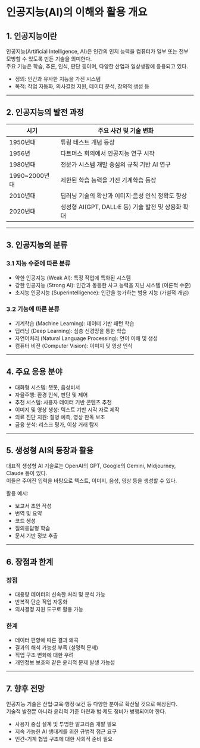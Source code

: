 # 인공지능(AI)의 이해와 활용 개요

## 1. 인공지능이란

인공지능(Artificial Intelligence, AI)은 인간의 인지 능력을 컴퓨터가 일부 또는 전부 모방할 수 있도록 만든 기술을 의미한다.  
주요 기능은 학습, 추론, 인식, 판단 등이며, 다양한 산업과 일상생활에 응용되고 있다.

- 정의: 인간과 유사한 지능을 가진 시스템
- 목적: 작업 자동화, 의사결정 지원, 데이터 분석, 창의적 생성 등

---

## 2. 인공지능의 발전 과정

| 시기       | 주요 사건 및 기술 변화                           |
|------------|-----------------------------------------------|
| 1950년대    | 튜링 테스트 개념 등장                           |
| 1956년      | 다트머스 회의에서 인공지능 연구 시작             |
| 1980년대    | 전문가 시스템 개발 중심의 규칙 기반 AI 연구        |
| 1990~2000년대 | 제한된 학습 능력을 가진 기계학습 등장               |
| 2010년대    | 딥러닝 기술의 확산과 이미지·음성 인식 정확도 향상  |
| 2020년대    | 생성형 AI(GPT, DALL·E 등) 기술 발전 및 상용화 확대  |

---

## 3. 인공지능의 분류

### 3.1 지능 수준에 따른 분류

- 약한 인공지능 (Weak AI): 특정 작업에 특화된 시스템
- 강한 인공지능 (Strong AI): 인간과 동등한 사고 능력을 지닌 시스템 (이론적 수준)
- 초지능 인공지능 (Superintelligence): 인간을 능가하는 범용 지능 (가설적 개념)

### 3.2 기능에 따른 분류

- 기계학습 (Machine Learning): 데이터 기반 패턴 학습
- 딥러닝 (Deep Learning): 심층 신경망을 통한 학습
- 자연어처리 (Natural Language Processing): 언어 이해 및 생성
- 컴퓨터 비전 (Computer Vision): 이미지 및 영상 인식

---

## 4. 주요 응용 분야

- 대화형 시스템: 챗봇, 음성비서
- 자율주행: 환경 인식, 판단 및 제어
- 추천 시스템: 사용자 데이터 기반 콘텐츠 추천
- 이미지 및 영상 생성: 텍스트 기반 시각 자료 제작
- 의료 진단 지원: 질병 예측, 영상 판독 보조
- 금융 분석: 리스크 평가, 이상 거래 탐지

---

## 5. 생성형 AI의 등장과 활용

대표적 생성형 AI 기술로는 OpenAI의 GPT, Google의 Gemini, Midjourney, Claude 등이 있다.  
이들은 주어진 입력을 바탕으로 텍스트, 이미지, 음성, 영상 등을 생성할 수 있다.

활용 예시:
- 보고서 초안 작성
- 번역 및 요약
- 코드 생성
- 질의응답형 학습
- 문서 기반 정보 추출

---

## 6. 장점과 한계

### 장점

- 대용량 데이터의 신속한 처리 및 분석 가능
- 반복적·단순 작업 자동화
- 의사결정 지원 도구로 활용 가능

### 한계

- 데이터 편향에 따른 결과 왜곡
- 결과의 해석 가능성 부족 (설명력 문제)
- 직업 구조 변화에 대한 우려
- 개인정보 보호와 같은 윤리적 문제 발생 가능성

---

## 7. 향후 전망

인공지능 기술은 산업·교육·행정·보건 등 다양한 분야로 확산될 것으로 예상된다.  
기술적 발전뿐 아니라 윤리적 기준 마련과 법·제도 정비가 병행되어야 한다.

- 사용자 중심 설계 및 투명한 알고리즘 개발 필요
- 지속 가능한 AI 생태계를 위한 규범적 접근 요구
- 인간-기계 협업 구조에 대한 사회적 준비 필요
